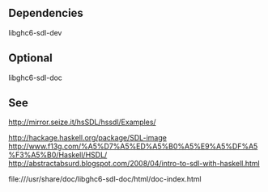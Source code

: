 
## Dependencies
libghc6-sdl-dev

## Optional
libghc6-sdl-doc

## See

http://mirror.seize.it/hsSDL/hssdl/Examples/

http://hackage.haskell.org/package/SDL-image
http://www.f13g.com/%A5%D7%A5%ED%A5%B0%A5%E9%A5%DF%A5%F3%A5%B0/Haskell/HSDL/
http://abstractabsurd.blogspot.com/2008/04/intro-to-sdl-with-haskell.html

file:///usr/share/doc/libghc6-sdl-doc/html/doc-index.html
